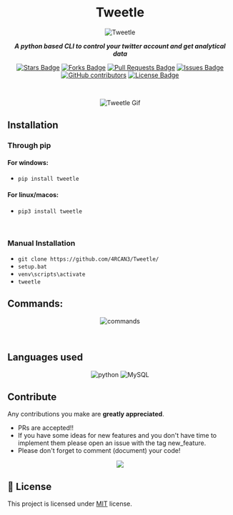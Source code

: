 <h1 align="center">Tweetle</h1>
<p align="center">
  <img src="https://user-images.githubusercontent.com/69053040/114283099-b0971d80-9a65-11eb-86b9-828b91979a82.png" alt = "Tweetle"/>
 </p>
<p align="center"><i><b>A python based CLI to control your twitter account and get analytical data</b></i></p>
<p align="center">
  <a href="https://github.com/4RCAN3/Tweetle/stargazers"><img src="https://img.shields.io/github/stars/4RCAN3/Tweetle" alt="Stars Badge"/></a>
<a href="https://github.com/4RCAN3/Tweetle/network/members"><img src="https://img.shields.io/github/forks/4RCAN3/Tweetle" alt="Forks Badge"/></a>
<a href="https://github.com/4RCAN3/Tweetle/pulls"><img src="https://img.shields.io/github/issues-pr/4RCAN3/Tweetle" alt="Pull Requests Badge"/></a>
<a href="https://github.com/4RCAN3/Tweetle/issues"><img src="https://img.shields.io/github/issues/4RCAN3/Tweetle" alt="Issues Badge"/></a>
<a href="https://github.com/4RCAN3/Tweetle/graphs/contributors"><img alt="GitHub contributors" src="https://img.shields.io/github/contributors/4RCAN3/Tweetle?color=2b9348"></a>
<a href="https://github.com/4RCAN3/Tweetle/blob/master/LICENSE"><img src="https://img.shields.io/github/license/4RCAN3/Tweetle?color=2b9348" alt="License Badge"/></a>
</p>
<br>

<p align="center"><img src="https://media.discordapp.net/attachments/791081474425749577/830174345657450516/ezgif-7-0ab7a69f2594.gif" alt="Tweetle Gif">


## Installation

### Through pip
#### For windows:
- `pip install tweetle`

#### For linux/macos:
- `pip3 install tweetle`
<br>

### Manual Installation
- `git clone https://github.com/4RCAN3/Tweetle/`
- `setup.bat`
- `venv\scripts\activate`
- `tweetle`


## Commands:
<p align="center"><img src="https://user-images.githubusercontent.com/69053040/114283653-70856a00-9a68-11eb-8737-137efbcd3a3e.png" alt = "commands">
</p>

<br>



## Languages used
<p align="center">
<img src = "https://img.shields.io/badge/python%20-%236C0101.svg?style=for-the-badge&logo=python&logoColor=white" alt="python"/> <img alt="MySQL" src="https://img.shields.io/badge/mysql-%2300f.svg?&style=for-the-badge&logo=mysql&logoColor=white"/>
 </p>

## Contribute
Any contributions you make are **greatly appreciated**.

- PRs are accepted!!
- If you have some ideas for new features and you don't have time to implement them please open an issue with the tag new_feature.
- Please don't forget to comment (document) your code!


<p align="center"> <a href="https://ko-fi.com/N4N144R2L"><img src="https://ko-fi.com/img/githubbutton_sm.svg"/></a></p>

## :pencil: License

This project is licensed under [MIT](https://opensource.org/licenses/MIT) license.
